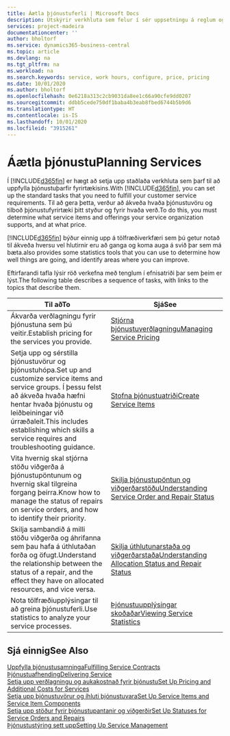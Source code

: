 ```yaml
---
title: Áætla þjónustuferli | Microsoft Docs
description: Útskýrir verkhluta sem felur í sér uppsetningu á reglum og gildum til skilgreiningar á þjónustustefnu og þjónustuferlum.
services: project-madeira
documentationcenter: ''
author: bholtorf
ms.service: dynamics365-business-central
ms.topic: article
ms.devlang: na
ms.tgt_pltfrm: na
ms.workload: na
ms.search.keywords: service, work hours, configure, price, pricing
ms.date: 10/01/2020
ms.author: bholtorf
ms.openlocfilehash: 0e6218a313c2cb9031da8ee1c66a90cfe9dd0207
ms.sourcegitcommit: ddbb5cede750df1baba4b3eab8fbed6744b5b9d6
ms.translationtype: HT
ms.contentlocale: is-IS
ms.lasthandoff: 10/01/2020
ms.locfileid: "3915261"
---
```

# <a name="planning-services"></a><span data-ttu-id="0e798-103">Áætla þjónustu</span><span class="sxs-lookup"><span data-stu-id="0e798-103">Planning Services</span></span>
<span data-ttu-id="0e798-104">Í [!INCLUDE[d365fin](includes/d365fin_md.md)] er hægt að setja upp staðlaða verkhluta sem þarf til að uppfylla þjónustuþarfir fyrirtækisins.</span><span class="sxs-lookup"><span data-stu-id="0e798-104">With [!INCLUDE[d365fin](includes/d365fin_md.md)], you can set up the standard tasks that you need to fulfill your customer service requirements.</span></span> <span data-ttu-id="0e798-105">Til að gera þetta, verður að ákveða hvaða þjónustuvöru og tilboð þjónustufyrirtæki þitt styður og fyrir hvaða verð.</span><span class="sxs-lookup"><span data-stu-id="0e798-105">To do this, you must determine what service items and offerings your service organization supports, and at what price.</span></span>   

[!INCLUDE[d365fin](includes/d365fin_md.md)] <span data-ttu-id="0e798-106">býður einnig upp á tölfræðiverkfæri sem þú getur notað til ákveða hversu vel hlutirnir eru að ganga og koma auga á svið þar sem má bæta.</span><span class="sxs-lookup"><span data-stu-id="0e798-106">also provides some statistics tools that you can use to determine how well things are going, and identify areas where you can improve.</span></span>
  
<span data-ttu-id="0e798-107">Eftirfarandi tafla lýsir röð verkefna með tenglum í efnisatriði þar sem þeim er lýst.</span><span class="sxs-lookup"><span data-stu-id="0e798-107">The following table describes a sequence of tasks, with links to the topics that describe them.</span></span>   
  
|<span data-ttu-id="0e798-108">**Til að**</span><span class="sxs-lookup"><span data-stu-id="0e798-108">**To**</span></span>|<span data-ttu-id="0e798-109">**Sjá**</span><span class="sxs-lookup"><span data-stu-id="0e798-109">**See**</span></span>|  
|------------|-------------|  
|<span data-ttu-id="0e798-110">Ákvarða verðlagningu fyrir þjónustuna sem þú veitir.</span><span class="sxs-lookup"><span data-stu-id="0e798-110">Establish pricing for the services you provide.</span></span>|[<span data-ttu-id="0e798-111">Stjórna þjónustuverðlagningu</span><span class="sxs-lookup"><span data-stu-id="0e798-111">Managing Service Pricing</span></span>](service-service-price-management.md)|
|<span data-ttu-id="0e798-112">Setja upp og sérstilla þjónustuvörur og þjónustuhópa.</span><span class="sxs-lookup"><span data-stu-id="0e798-112">Set up and customize service items and service groups.</span></span> <span data-ttu-id="0e798-113">Í þessu felst að ákveða hvaða hæfni hentar hvaða þjónustu og leiðbeiningar við úrræðaleit.</span><span class="sxs-lookup"><span data-stu-id="0e798-113">This includes establishing which skills a service requires and troubleshooting guidance.</span></span>| [<span data-ttu-id="0e798-114">Stofna þjónustuatriði</span><span class="sxs-lookup"><span data-stu-id="0e798-114">Create Service Items</span></span>](service-how-to-create-service-items.md)|  
|<span data-ttu-id="0e798-115">Vita hvernig skal stjórna stöðu viðgerða á þjónustupöntunum og hvernig skal tilgreina forgang þeirra.</span><span class="sxs-lookup"><span data-stu-id="0e798-115">Know how to manage the status of repairs on service orders, and how to identify their priority.</span></span>|[<span data-ttu-id="0e798-116">Skilja þjónustupöntun og viðgerðarstöðu</span><span class="sxs-lookup"><span data-stu-id="0e798-116">Understanding Service Order and Repair Status</span></span>](service-service-order-status-and-repair-status.md)|  
|<span data-ttu-id="0e798-117">Skilja sambandið á milli stöðu viðgerða og áhrifanna sem þau hafa á úthlutaðan forða og öfugt.</span><span class="sxs-lookup"><span data-stu-id="0e798-117">Understand the relationship between the status of a repair, and the effect they have on allocated resources, and vice versa.</span></span>|[<span data-ttu-id="0e798-118">Skilja úthlutunarstaða og viðgerðarstaða</span><span class="sxs-lookup"><span data-stu-id="0e798-118">Understanding Allocation Status and Repair Status</span></span>](service-allocation-status-and-repair-status.md)|  
|<span data-ttu-id="0e798-119">Nota tölfræðiupplýsingar til að greina þjónustuferli.</span><span class="sxs-lookup"><span data-stu-id="0e798-119">Use statistics to analyze your service processes.</span></span> | [<span data-ttu-id="0e798-120">Þjónustuupplýsingar skoðaðar</span><span class="sxs-lookup"><span data-stu-id="0e798-120">Viewing Service Statistics</span></span>](service-service-statistics.md) |

## <a name="see-also"></a><span data-ttu-id="0e798-121">Sjá einnig</span><span class="sxs-lookup"><span data-stu-id="0e798-121">See Also</span></span>
[<span data-ttu-id="0e798-122">Uppfylla þjónustusamninga</span><span class="sxs-lookup"><span data-stu-id="0e798-122">Fulfilling Service Contracts</span></span>](service-fulfill-service-contracts.md)  
[<span data-ttu-id="0e798-123">Þjónustuafhending</span><span class="sxs-lookup"><span data-stu-id="0e798-123">Delivering Service</span></span>](service-deliver-service.md)  
[<span data-ttu-id="0e798-124">Setja upp verðlagningu og aukakostnað fyrir þjónustu</span><span class="sxs-lookup"><span data-stu-id="0e798-124">Set Up Pricing and Additional Costs for Services</span></span>](service-how-setup-service-costs-pricing.md)  
[<span data-ttu-id="0e798-125">Setja upp þjónustuvörur og íhluti þjónustuvara</span><span class="sxs-lookup"><span data-stu-id="0e798-125">Set Up Service Items and Service Item Components</span></span>](service-how-setup-service-items.md)  
[<span data-ttu-id="0e798-126">Setja upp stöður fyrir þjónustupantanir og viðgerðir</span><span class="sxs-lookup"><span data-stu-id="0e798-126">Set Up Statuses for Service Orders and Repairs</span></span>](service-order-repair-status.md)  
[<span data-ttu-id="0e798-127">Þjónustustýring sett upp</span><span class="sxs-lookup"><span data-stu-id="0e798-127">Setting Up Service Management</span></span>](service-setup-service.md)  
